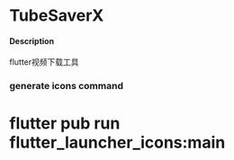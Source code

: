 # TubeSaverX

#### Description
flutter视频下载工具

### generate icons command

# flutter pub run flutter_launcher_icons:main